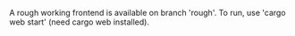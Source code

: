 A rough working frontend is available on branch 'rough'. To run, use 'cargo web start' (need cargo web installed). 
